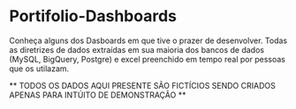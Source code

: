 # Portifolio-Dashboards
Conheça alguns dos Dasboards em que tive o prazer de desenvolver. Todas as diretrizes de dados extraídas em sua maioria dos bancos de dados (MySQL, BigQuery, Postgre) e excel preenchido em tempo real por pessoas que os utilazam.

** TODOS OS DADOS AQUI PRESENTE SÃO FICTÍCIOS SENDO CRIADOS APENAS PARA INTÚITO DE DEMONSTRAÇÃO **
